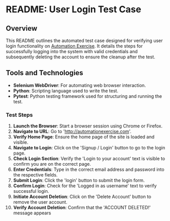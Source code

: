 # README: User Login Test Case

## Overview
This README outlines the automated test case designed for verifying user login functionality on [Automation Exercise](http://automationexercise.com). It details the steps for successfully logging into the system with valid credentials and subsequently deleting the account to ensure the cleanup after the test.

## Tools and Technologies
- **Selenium WebDriver**: For automating web browser interaction.
- **Python**: Scripting language used to write the test.
- **Pytest**: Python testing framework used for structuring and running the test.

### Test Steps
1. **Launch the Browser**: Start a browser session using Chrome or Firefox.
2. **Navigate to URL**: Go to 'http://automationexercise.com'.
3. **Verify Home Page**: Ensure the home page of the site is loaded and visible.
4. **Navigate to Login**: Click on the 'Signup / Login' button to go to the login page.
5. **Check Login Section**: Verify the 'Login to your account' text is visible to confirm you are on the correct page.
6. **Enter Credentials**: Type in the correct email address and password into the respective fields.
7. **Submit Login**: Click the 'login' button to submit the login form.
8. **Confirm Login**: Check for the 'Logged in as username' text to verify successful login.
9. **Initiate Account Deletion**: Click on the 'Delete Account' button to remove the user account.
10. **Verify Account Deletion**: Confirm that the 'ACCOUNT DELETED!' message appears
